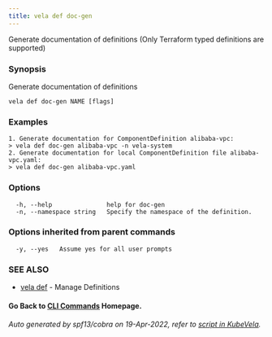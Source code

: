 ```yaml
---
title: vela def doc-gen
---
```


Generate documentation of definitions (Only Terraform typed definitions are supported)

### Synopsis

Generate documentation of definitions

```
vela def doc-gen NAME [flags]
```

### Examples

```
1. Generate documentation for ComponentDefinition alibaba-vpc:
> vela def doc-gen alibaba-vpc -n vela-system
2. Generate documentation for local ComponentDefinition file alibaba-vpc.yaml:
> vela def doc-gen alibaba-vpc.yaml

```

### Options

```
  -h, --help               help for doc-gen
  -n, --namespace string   Specify the namespace of the definition.
```

### Options inherited from parent commands

```
  -y, --yes   Assume yes for all user prompts
```

### SEE ALSO

* [vela def](vela_def)	 - Manage Definitions

#### Go Back to [CLI Commands](vela) Homepage.


###### Auto generated by spf13/cobra on 19-Apr-2022, refer to [script in KubeVela](https://github.com/kubevela/kubevela/tree/master/hack/docgen).
